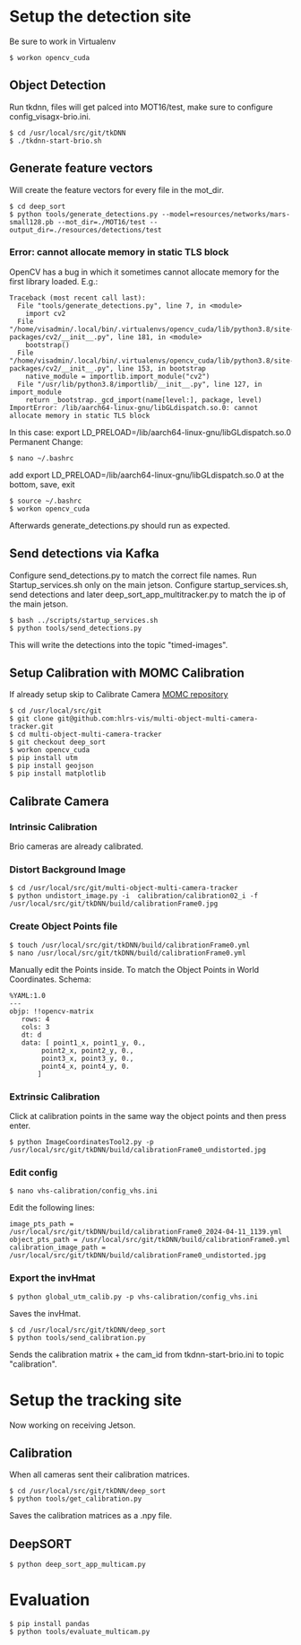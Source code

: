 # Setup the detection site
Be sure to work in Virtualenv
```
$ workon opencv_cuda
```
## Object Detection

Run tkdnn, files will get palced into MOT16/test, make sure to configure config_visagx-brio.ini.
```
$ cd /usr/local/src/git/tkDNN
$ ./tkdnn-start-brio.sh
```

## Generate feature vectors
Will create the feature vectors for every file in the mot_dir.
```
$ cd deep_sort
$ python tools/generate_detections.py --model=resources/networks/mars-small128.pb --mot_dir=./MOT16/test --output_dir=./resources/detections/test
```

### Error: cannot allocate memory in static TLS block
OpenCV has a bug in which it sometimes cannot allocate memory for the first library loaded. E.g.:

```
Traceback (most recent call last):
  File "tools/generate_detections.py", line 7, in <module>
    import cv2
  File "/home/visadmin/.local/bin/.virtualenvs/opencv_cuda/lib/python3.8/site-packages/cv2/__init__.py", line 181, in <module>
    bootstrap()
  File "/home/visadmin/.local/bin/.virtualenvs/opencv_cuda/lib/python3.8/site-packages/cv2/__init__.py", line 153, in bootstrap
    native_module = importlib.import_module("cv2")
  File "/usr/lib/python3.8/importlib/__init__.py", line 127, in import_module
    return _bootstrap._gcd_import(name[level:], package, level)
ImportError: /lib/aarch64-linux-gnu/libGLdispatch.so.0: cannot allocate memory in static TLS block
```
In this case:
export LD_PRELOAD=/lib/aarch64-linux-gnu/libGLdispatch.so.0
Permanent Change:
```
$ nano ~/.bashrc
```
add export LD_PRELOAD=/lib/aarch64-linux-gnu/libGLdispatch.so.0 at the bottom, save, exit
```
$ source ~/.bashrc
$ workon opencv_cuda
```

Afterwards generate_detections.py should run as expected.

## Send detections via Kafka
Configure send_detections.py to match the correct file names.
Run Startup_services.sh only on the main jetson.
Configure startup_services.sh, send detections and later deep_sort_app_multitracker.py to match the ip of the main jetson.
```
$ bash ../scripts/startup_services.sh
$ python tools/send_detections.py
```
This will write the detections into the topic "timed-images".

## Setup Calibration with MOMC Calibration
If already setup skip to Calibrate Camera
[MOMC repository](https://github.com/hlrs-vis/multi-object-multi-camera-tracker)

```
$ cd /usr/local/src/git
$ git clone git@github.com:hlrs-vis/multi-object-multi-camera-tracker.git
$ cd multi-object-multi-camera-tracker
$ git checkout deep_sort
$ workon opencv_cuda
$ pip install utm
$ pip install geojson
$ pip install matplotlib
```
## Calibrate Camera

### Intrinsic Calibration
Brio cameras are already calibrated.

### Distort Background Image
``` 
$ cd /usr/local/src/git/multi-object-multi-camera-tracker
$ python undistort_image.py -i  calibration/calibration02_i -f /usr/local/src/git/tkDNN/build/calibrationFrame0.jpg
```
### Create Object Points file
```
$ touch /usr/local/src/git/tkDNN/build/calibrationFrame0.yml
$ nano /usr/local/src/git/tkDNN/build/calibrationFrame0.yml
```
Manually edit the Points inside. To match the Object Points in World Coordinates. Schema:
```
%YAML:1.0
---
objp: !!opencv-matrix
   rows: 4
   cols: 3
   dt: d
   data: [ point1_x, point1_y, 0.,
        point2_x, point2_y, 0.,
        point3_x, point3_y, 0.,
        point4_x, point4_y, 0.
       ]
```
### Extrinsic Calibration
Click at calibration points in the same way the object points and then press enter.
```
$ python ImageCoordinatesTool2.py -p /usr/local/src/git/tkDNN/build/calibrationFrame0_undistorted.jpg
```
### Edit config
```
$ nano vhs-calibration/config_vhs.ini
```
Edit the following lines:
```
image_pts_path = /usr/local/src/git/tkDNN/build/calibrationFrame0_2024-04-11_1139.yml
object_pts_path = /usr/local/src/git/tkDNN/build/calibrationFrame0.yml
calibration_image_path = /usr/local/src/git/tkDNN/build/calibrationFrame0_undistorted.jpg
```
### Export the invHmat
```
$ python global_utm_calib.py -p vhs-calibration/config_vhs.ini
```
Saves the invHmat.
```
$ cd /usr/local/src/git/tkDNN/deep_sort
$ python tools/send_calibration.py
```
Sends the calibration matrix + the cam_id from tkdnn-start-brio.ini to topic "calibration".

# Setup the tracking site
Now working on receiving Jetson.

## Calibration 
When all cameras sent their calibration matrices.
```
$ cd /usr/local/src/git/tkDNN/deep_sort
$ python tools/get_calibration.py
```
Saves the calibration matrices as a .npy file.

## DeepSORT

```
$ python deep_sort_app_multicam.py
```

# Evaluation

```
$ pip install pandas
$ python tools/evaluate_multicam.py
```